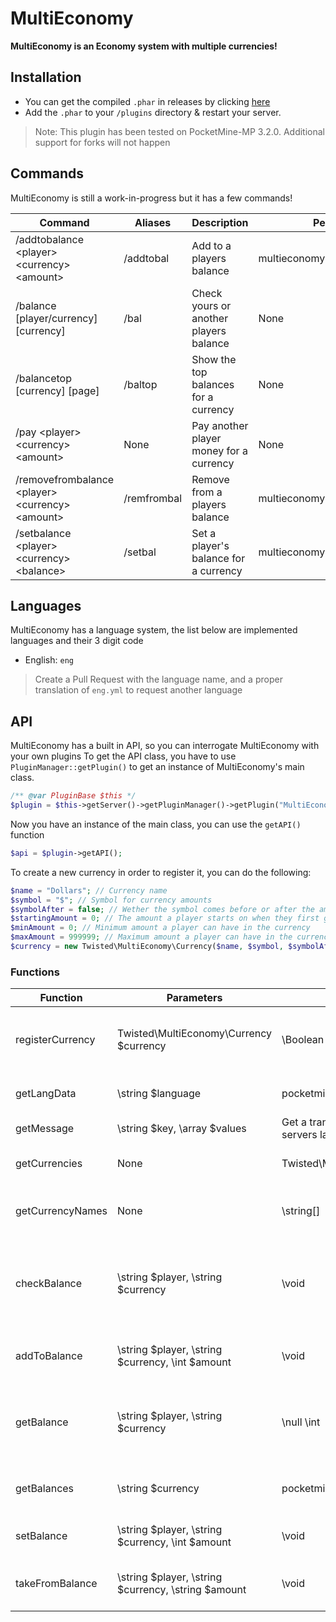 # MultiEconomy
**MultiEconomy is an Economy system with multiple currencies!**

## Installation
 - You can get the compiled `.phar` in releases by clicking [here](https://github.com/TwistedAsylumMC/MultiEconomy/releases)
 - Add the `.phar` to your `/plugins` directory & restart your server.
 > Note: This plugin has been tested on PocketMine-MP 3.2.0. Additional support for forks will not happen
 
## Commands
MultiEconomy is still a work-in-progress but it has a few commands!

| Command | Aliases | Description | Permission |
| ---------- | ---------- | ---------- | ---------- |
| /addtobalance \<player> \<currency> \<amount> | /addtobal | Add to a players balance | multieconomy.addtobalance |
| /balance [player/currency] [currency]  | /bal | Check yours or another players balance | None |
| /balancetop [currency] [page]  | /baltop | Show the top balances for a currency | None |
| /pay \<player> \<currency> \<amount>  | None | Pay another player money for a currency | None |
| /removefrombalance \<player> \<currency> \<amount> | /remfrombal | Remove from a players balance | multieconomy.removefrombalance |
| /setbalance \<player> \<currency> \<balance> | /setbal | Set a player's balance for a currency | multieconomy.setbalance |
 
## Languages
MultiEconomy has a language system, the list below are implemented languages and their 3 digit code
 - English: ``eng``
> Create a Pull Request with the language name, and a proper translation of ``eng.yml`` to request another language
 
## API
MultiEconomy has a built in API, so you can interrogate MultiEconomy with your own plugins
To get the API class, you have to use ``PluginManager::getPlugin()`` to get an instance of MultiEconomy's main class.
```php
/** @var PluginBase $this */
$plugin = $this->getServer()->getPluginManager()->getPlugin("MultiEconomy");
```
Now you have an instance of the main class, you can use the ``getAPI()`` function
```php
$api = $plugin->getAPI();
```  
To create a new currency in order to register it, you can do the following:
```php
$name = "Dollars"; // Currency name
$symbol = "$"; // Symbol for currency amounts 
$symbolAfter = false; // Wether the symbol comes before or after the amount
$startingAmount = 0; // The amount a player starts on when they first get a balance
$minAmount = 0; // Minimum amount a player can have in the currency
$maxAmount = 999999; // Maximum amount a player can have in the currency
$currency = new Twisted\MultiEconomy\Currency($name, $symbol, $symbolAfter, $startingAmount, $minAmount, $maxAmount);
```
### Functions
| Function | Parameters | Return Type | Description |
| ---------- | ---------- | ---------- | ---------- |
| registerCurrency | Twisted\MultiEconomy\Currency $currency | \Boolean | Register a currency to the plugin, returns true/false on success/failure |
| getLangData | \string $language | pocketmine\config\Config | Get config file for a certain language |
| getMessage | \string $key, \array $values | Get a translated message to servers language | \string |
| getCurrencies | None | Twisted\MultiEconomy\Currency[] | Get all the registered currencies |
| getCurrencyNames | None | \string[] | Get all the registered currencies' names |
| checkBalance | \string $player, \string $currency | \void | Sets a players balance to the starting amount for given currency if they don't have a balance |
| addToBalance | \string $player, \string $currency, \int $amount | \void | Adds to a players balance for a currency |
| getBalance | \string $player, \string $currency | \null \int | Returns the players balance for a currency, null if they don't have a balance |
| getBalances | \string $currency | pocketmine\config\Config | Returns a config with all balances for the currency |
| setBalance | \string $player, \string $currency, \int $amount | \void | Set a players balance for a currency |
| takeFromBalance | \string $player, \string $currency, \string $amount | \void | Takes from a players balance for a currency |

